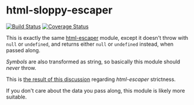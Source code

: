 # html-sloppy-escaper

[![Build Status](https://travis-ci.com/WebReflection/html-sloppy-escaper.svg?branch=main)](https://travis-ci.com/WebReflection/html-sloppy-escaper) [![Coverage Status](https://coveralls.io/repos/github/WebReflection/html-sloppy-escaper/badge.svg?branch=main)](https://coveralls.io/github/WebReflection/html-sloppy-escaper?branch=main)

This is exactly the same [html-escaper](https://www.npmjs.com/package/html-escaper) module, except it doesn't throw with `null` or `undefined`, and returns either `null` or `undefined` instead, when passed along.

*Symbols* are also transformed as string, so basically this module should *never* throw.

This is [the result of this discussion](https://github.com/WebReflection/html-escaper/issues/3) regarding *html-escaper* strictness.

If you don't care about the data you pass along, this module is likely more suitable.
